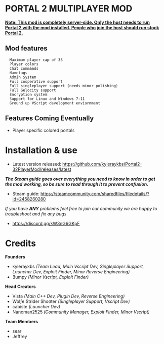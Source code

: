 # **PORTAL 2 MULTIPLAYER MOD**

<u>**Note: This mod is completely server-side. Only the host needs to run Portal 2 with the mod installed. People who join the host should run stock Portal 2.**</u>

## Mod features
```
  Maximum player cap of 33
  Player colors
  Chat commands
  Nametags
  Admin System
  Full cooperative support
  Full singleplayer support (needs minor polishing)
  Full Gelocity support
  Encryption system
  Support for Linux and Windows 7-11
  Ground up VScript development enviornment
```

## Features Coming Eventually
- Player specific colored portals

# Installation & use

- Latest version released: https://github.com/kyleraykbs/Portal2-32PlayerMod/releases/latest

***The Steam guide goes over everything you need to know in order to get the mod working, so be sure to read through it to prevent confusion.***
- Steam guide: https://steamcommunity.com/sharedfiles/filedetails/?id=2458260280

*If you have* ***ANY*** *problems feel free to join our community we are happy to troubleshoot and fix any bugs*
- https://discord.gg/kW3nG6GKpF

# Credits
**Founders**
- kyleraykbs *(Team Lead, Main Vscript Dev, Singleplayer Support, Launcher Dev, Exploit Finder, Minor Reverse Engineering)*
- Bumpy *(Minor Vscript, Exploit Finder)*

**Head Creators**
- Vista *(Main C++ Dev, Plugin Dev, Reverse Engineering)*
- Wolƒe Strider Shoσter *(Singleplayer Support, Vscript Dev)*
- cabiste *(Launcher Dev)*
- Nanoman2525 *(Community Manager, Exploit Finder, Minor Vscript)*

**Team Members**
- sear
- Jeffrey
